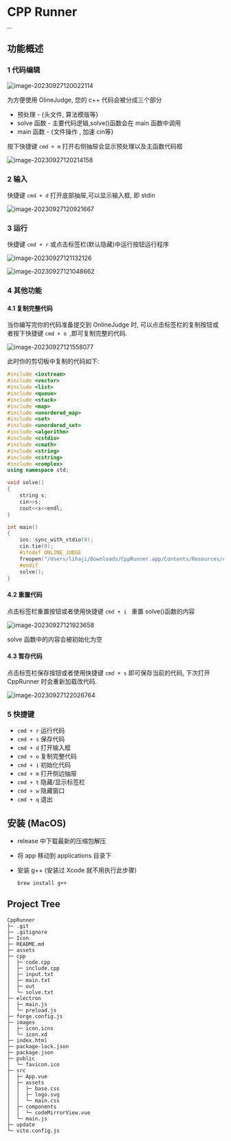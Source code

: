 # CPP Runner
<img src="assets/icon.png" alt="icon" style="zoom:25%;" />




## 功能概述

### 1 代码编辑

![image-20230927120022114](assets/image-20230927120022114.png)


为方便使用 OlineJudge, 您的 c++ 代码会被分成三个部分

* 预处理 - {头文件, 算法模版等}
* solve 函数 - 主要代码逻辑,solve()函数会在 main 函数中调用
* main 函数 - {文件操作 , 加速 cin等}

按下快捷键 `cmd + m` 打开右侧抽屉会显示预处理以及主函数代码框

![image-20230927120214158](assets/image-20230927120214158.png)

### 2 输入

快捷键 `cmd + d`  打开底部抽屉,可以显示输入框, 即 stdin

![image-20230927120921667](assets/image-20230927120921667.png)



### 3 运行

快捷键 `cmd + r` 或点击标签栏(默认隐藏)中运行按钮运行程序

![image-20230927121132126](assets/image-20230927121132126.png)

![image-20230927121048662](assets/image-20230927121048662.png)

### 4 其他功能

#### 4.1 复制完整代码

当你编写完你的代码准备提交到 OnlineJudge 时, 可以点击标签栏的复制按钮或者按下快捷键 `cmd + o `,即可复制完整的代码.

![image-20230927121558077](assets/image-20230927121558077.png)

此时你的剪切板中复制的代码如下:

```c++
#include <iostream>
#include <vector>
#include <list>
#include <queue>
#include <stack>
#include <map>
#include <unordered_map>
#include <set>
#include <unordered_set>
#include <algorithm>
#include <cstdio>
#include <cmath>
#include <string>
#include <cstring>
#include <complex>
using namespace std;

void solve()
{
	string s;
	cin>>s;
	cout<<s<<endl;
}

int main()
{
	ios::sync_with_stdio(0);
	cin.tie(0);
	#ifndef ONLINE_JUDGE
	freopen("/Users/lihaji/Downloads/CppRunner.app/Contents/Resources/cpp/input.txt","r",stdin);
	#endif
	solve();
}
```

#### 4.2 重置代码

点击标签栏重置按钮或者使用快捷键 `cmd + i ` 重置 solve()函数的内容

![image-20230927121923658](assets/image-20230927121923658.png)

solve 函数中的内容会被初始化为空

#### 4.3 暂存代码

点击标签栏保存按钮或者使用快捷键 `cmd + s` 即可保存当前的代码, 下次打开 CppRunner 时会重新加载改代码.

![image-20230927122026764](assets/image-20230927122026764.png)



### 5 快捷键

- `cmd + r` 运行代码
- `cmd + s` 保存代码
- `cmd + d` 打开输入框
- `cmd + o` 复制完整代码
- `cmd + i` 初始化代码
- `cmd + m` 打开侧边抽屉
- `cmd + t` 隐藏/显示标签栏
- `cmd + w` 隐藏窗口
- `cmd + q` 退出



## 安装 (MacOS)

* release 中下载最新的压缩包解压

* 将 app 移动到 applications 目录下

* 安装 g++ (安装过 Xcode 就不用执行此步骤)

    ```
    brew install g++
    ```

    

## Project Tree
```
CppRunner
├─ .git
├─ .gitignore
├─ Icon
├─ README.md
├─ assets
├─ cpp
│  ├─ code.cpp
│  ├─ include.cpp
│  ├─ input.txt
│  ├─ main.txt
│  ├─ out
│  └─ solve.txt
├─ electron
│  ├─ main.js
│  └─ preload.js
├─ forge.config.js
├─ images
│  ├─ icon.icns
│  └─ icon.xd
├─ index.html
├─ package-lock.json
├─ package.json
├─ public
│  └─ favicon.ico
├─ src
│  ├─ App.vue
│  ├─ assets
│  │  ├─ base.css
│  │  ├─ logo.svg
│  │  └─ main.css
│  ├─ components
│  │  └─ codeMirrorView.vue
│  └─ main.js
├─ update
└─ vite.config.js

```







